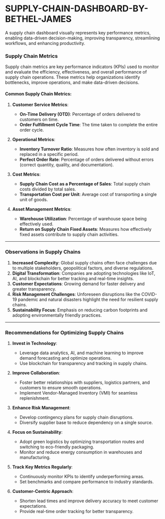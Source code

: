 # SUPPLY-CHAIN-DASHBOARD-BY-BETHEL-JAMES
A supply chain dashboard visually represents key performance metrics, enabling data-driven decision-making, improving transparency, streamlining workflows, and enhancing productivity.
### **Supply Chain Metrics**  
Supply chain metrics are key performance indicators (KPIs) used to monitor and evaluate the efficiency, effectiveness, and overall performance of supply chain operations. These metrics help organizations identify bottlenecks, improve operations, and make data-driven decisions.  

#### Common Supply Chain Metrics:
1. **Customer Service Metrics**:  
   - **On-Time Delivery (OTD)**: Percentage of orders delivered to customers on time.  
   - **Order Fulfillment Cycle Time**: The time taken to complete the entire order cycle.  

2. **Operational Metrics**:  
   - **Inventory Turnover Ratio**: Measures how often inventory is sold and replaced in a specific period.  
   - **Perfect Order Rate**: Percentage of orders delivered without errors (correct quantity, quality, and documentation).  

3. **Cost Metrics**:  
   - **Supply Chain Cost as a Percentage of Sales**: Total supply chain costs divided by total sales.  
   - **Transportation Cost per Unit**: Average cost of transporting a single unit of goods.  

4. **Asset Management Metrics**:  
   - **Warehouse Utilization**: Percentage of warehouse space being effectively used.  
   - **Return on Supply Chain Fixed Assets**: Measures how effectively fixed assets contribute to supply chain activities.  

---

### **Observations in Supply Chains**  
1. **Increased Complexity**: Global supply chains often face challenges due to multiple stakeholders, geopolitical factors, and diverse regulations.  
2. **Digital Transformation**: Companies are adopting technologies like IoT, AI, and blockchain for better tracking and real-time insights.  
3. **Customer Expectations**: Growing demand for faster delivery and greater transparency.  
4. **Risk Management Challenges**: Unforeseen disruptions like the COVID-19 pandemic and natural disasters highlight the need for resilient supply chains.  
5. **Sustainability Focus**: Emphasis on reducing carbon footprints and adopting environmentally friendly practices.  

---

### **Recommendations for Optimizing Supply Chains**  
1. **Invest in Technology**:  
   - Leverage data analytics, AI, and machine learning to improve demand forecasting and optimize operations.  
   - Use blockchain for transparency and tracking in supply chains.  

2. **Improve Collaboration**:  
   - Foster better relationships with suppliers, logistics partners, and customers to ensure smooth operations.  
   - Implement Vendor-Managed Inventory (VMI) for seamless replenishment.  

3. **Enhance Risk Management**:  
   - Develop contingency plans for supply chain disruptions.  
   - Diversify supplier base to reduce dependency on a single source.  

4. **Focus on Sustainability**:  
   - Adopt green logistics by optimizing transportation routes and switching to eco-friendly packaging.  
   - Monitor and reduce energy consumption in warehouses and manufacturing.  

5. **Track Key Metrics Regularly**:  
   - Continuously monitor KPIs to identify underperforming areas.  
   - Set benchmarks and compare performance to industry standards.  

6. **Customer-Centric Approach**:  
   - Shorten lead times and improve delivery accuracy to meet customer expectations.  
   - Provide real-time order tracking for better transparency.  
